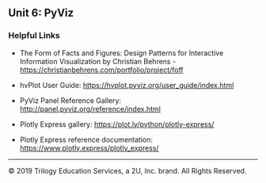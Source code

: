 ## Unit 6: PyViz

### Helpful Links

* The Form of Facts and Figures: Design Patterns for Interactive Information Visualization by Christian Behrens - https://christianbehrens.com/portfolio/project/foff

* hvPlot User Guide: https://hvplot.pyviz.org/user_guide/index.html

* PyViz Panel Reference Gallery: http://panel.pyviz.org/reference/index.html

* Plotly Express gallery: https://plot.ly/python/plotly-express/

* Plotly Express reference documentation: https://www.plotly.express/plotly_express/

- - -

© 2019 Trilogy Education Services, a 2U, Inc. brand. All Rights Reserved.
